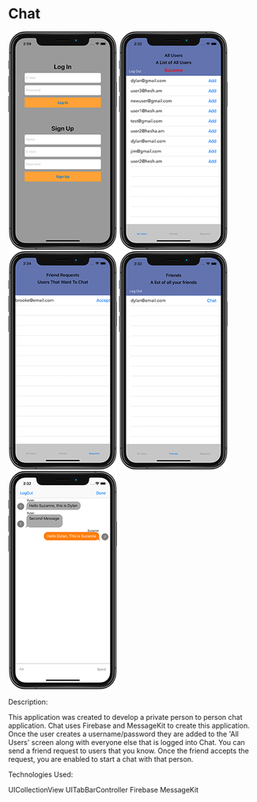 # Chat
![Chat Home](images/LogInScreenGithub.png) ![Chat All Users Screen](images/AllUsersGithub.png) ![Chat Friend Requests Screen](images/FriendRequestsGithub.png) ![Friends List](images/FriendsListGithub.png) ![Chat Screen](images/ChatScreenGithub.png)


Description:

This application was created to develop a private person to person chat application. Chat uses Firebase and MessageKit to create this application. Once the user creates a username/password they are added to the 'All Users' screen along with everyone else that is logged into Chat. You can send a friend request to users that you know. Once the friend accepts the request, you are enabled to start a chat with that person. 

Technologies Used:

UICollectionView
UITabBarController
Firebase
MessageKit
